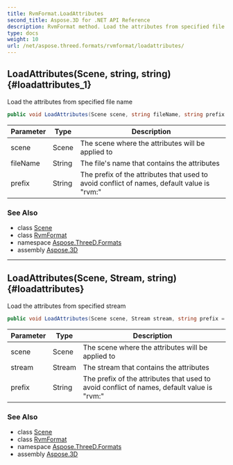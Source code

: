 ```yaml
---
title: RvmFormat.LoadAttributes
second_title: Aspose.3D for .NET API Reference
description: RvmFormat method. Load the attributes from specified file name
type: docs
weight: 10
url: /net/aspose.threed.formats/rvmformat/loadattributes/
---
```

## LoadAttributes(Scene, string, string) {#loadattributes_1}

Load the attributes from specified file name

```csharp
public void LoadAttributes(Scene scene, string fileName, string prefix = "rvm:")
```

| Parameter | Type | Description |
| --- | --- | --- |
| scene | Scene | The scene where the attributes will be applied to |
| fileName | String | The file's name that contains the attributes |
| prefix | String | The prefix of the attributes that used to avoid conflict of names, default value is "rvm:" |

### See Also

* class [Scene](../../../aspose.threed/scene/)
* class [RvmFormat](../)
* namespace [Aspose.ThreeD.Formats](../../../aspose.threed.formats/)
* assembly [Aspose.3D](../../../)

---

## LoadAttributes(Scene, Stream, string) {#loadattributes}

Load the attributes from specified stream

```csharp
public void LoadAttributes(Scene scene, Stream stream, string prefix = "rvm:")
```

| Parameter | Type | Description |
| --- | --- | --- |
| scene | Scene | The scene where the attributes will be applied to |
| stream | Stream | The stream that contains the attributes |
| prefix | String | The prefix of the attributes that used to avoid conflict of names, default value is "rvm:" |

### See Also

* class [Scene](../../../aspose.threed/scene/)
* class [RvmFormat](../)
* namespace [Aspose.ThreeD.Formats](../../../aspose.threed.formats/)
* assembly [Aspose.3D](../../../)


